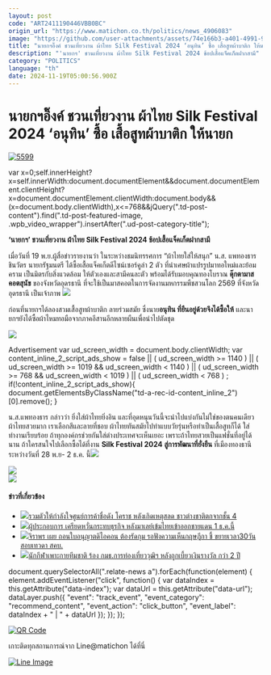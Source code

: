 ```yaml
---
layout: post
code: "ART2411190446VBB0BC"
origin_url: "https://www.matichon.co.th/politics/news_4906083"
image: "https://github.com/user-attachments/assets/74e166b3-a401-4991-91b9-85bbc1ed8cca"
title: "นายกฯอิ๊งค์ ชวนเที่ยวงาน ผ้าไทย Silk Festival 2024 ‘อนุทิน’ ซื้อ เสื้อสูทผ้าบาติก ให้นายก"
description: "'นายกฯ' ชวนเที่ยวงาน ผ้าไทย Silk Festival 2024 ช้อปเสื้อแจ็คเก็ตฝากสามี"
category: "POLITICS"
language: "th"
date: 2024-11-19T05:00:56.900Z
---
```


# นายกฯอิ๊งค์ ชวนเที่ยวงาน ผ้าไทย Silk Festival 2024 ‘อนุทิน’ ซื้อ เสื้อสูทผ้าบาติก ให้นายก

[![](https://www.matichon.co.th/wp-content/uploads/2024/11/5599.jpg "5599")](https://www.matichon.co.th/wp-content/uploads/2024/11/5599.jpg)

var x=0;self.innerHeight?x=self.innerWidth:document.documentElement&&document.documentElement.clientHeight?x=document.documentElement.clientWidth:document.body&&(x=document.body.clientWidth),x<=768&&jQuery(".td-post-content").find(".td-post-featured-image, .wpb\_video\_wrapper").insertAfter(".ud-post-category-title");

**‘นายกฯ’ ชวนเที่ยวงาน ผ้าไทย Silk Festival 2024 ช้อปเสื้อแจ็คเก็ตฝากสามี**

เมื่อวันที่ 19 พ.ย.ผู้สื่อข่าวรายงานว่า ในระหว่างชมนิทรรศการ “ผ้าไทยใส่ให้สนุก” น.ส. แพทองธาร ชินวัตร นายกรัฐมนตรี ได้ซื้อเสื้อแจ็คเก็ตดีไซน์เซอร์คูล่า 2 ตัว ที่นำเศษผ้าแปรรูปมาทอใหม่และย้อมคราม เป็นมิตรกับสิ่งแวดล้อม ให้ตัวเองและสามีคนละตัว พร้อมได้รับมอบคุณทองโบราณ **ตุ๊กตามาสคอตสุนัข** ของจังหวัดอุดรธานี ที่จะใช้เป็นมาสคอตในการจัดงานมหกรรมพืชสวนโลก 2569 ที่จังหวัดอุดรธานี เป็นเจ้าภาพ ![](https://www.matichon.co.th/wp-content/uploads/2024/11/S__166084624.jpg)

ก่อนที่นายกฯได้ลองสวมเสื้อสูทผ้าบาติก ลายร่วมสมัย ซึ่งนาย**อนุทิน ที่ยืนอยู่ด้วยจึงได้ซื้อให้** และนายกฯยังได้ซื้อผ้าไหมทอมือจากภาคอีสานอีกหลายผืนเพื่อนำไปตัดชุด

![](https://www.matichon.co.th/wp-content/uploads/2024/11/S__4431907_0-scaled.jpg)

Advertisement var ud\_screen\_width = document.body.clientWidth; var content\_inline\_2\_script\_ads\_show = false || ( ud\_screen\_width >= 1140 ) || ( ud\_screen\_width >= 1019 && ud\_screen\_width < 1140 ) || ( ud\_screen\_width >= 768 && ud\_screen\_width < 1019 ) || ( ud\_screen\_width < 768 ) ; if(!content\_inline\_2\_script\_ads\_show){ document.getElementsByClassName("td-a-rec-id-content\_inline\_2")\[0\].remove(); }

น.ส.แพทองธาร กล่าวว่า ยิ่งใส่ผ้าไทยยิ่งอิน และที่อุดหนุนวันนี้จะนำไปแบ่งกันไม่ใช่ของตนคนเดียว ผ้าไทยสวยมาก เราเลือกสีและลายที่ชอบ ผ้าไทยทันสมัยไปทำแบบวัยรุ่นหรือทำเป็นเสื้อสูทก็ได้ ใส่ทำงานเรียบร้อย ถ้าทุกองค์กรช่วยกันใส่ต่างประเทศจะเห็นเยอะ เพราะถ้าไทยสวยเป็นแฟชั่นที่อยู่ได้นาน ถ้าใครสนใจไปเลือกซื้อได้ที่งาน **Silk Festival 2024 สู่การพัฒนาที่ยั่งยืน** ที่เมืองทองธานี ระหว่างวันที่ 28 พ.ย- 2 ธ.ค. นี้![](https://www.matichon.co.th/wp-content/uploads/2024/11/S__166084625.jpg)

![](https://www.matichon.co.th/wp-content/uploads/2024/11/S__166084626.jpg)  
![](https://www.matichon.co.th/wp-content/uploads/2024/11/S__4431898_0-scaled.jpg)

#### ข่าวที่เกี่ยวข้อง

*   [![](https://www.matichon.co.th/wp-content/uploads/2024/11/ให้กำลังใจศูนย์การค้า.jpg)รวมตัวให้กำลังใจศูนย์การค้าชื่อดัง โคราช หลังเกิดเหตุสลด ชาวต่างชาติตกจากชั้น 4](https://www.matichon.co.th/region/news_4906169)
*   [![](https://www.matichon.co.th/wp-content/uploads/2024/11/1731989742104.jpg)ผู้ประกอบการ เครียดหวั่นกระทบธุรกิจ หลังมาเลย์เข้มไทยเข้าออกชายแดน 1 ธ.ค.นี้](https://www.matichon.co.th/region/news_4905969)
*   [![](https://www.matichon.co.th/wp-content/uploads/2024/11/1-241.jpg)จิราพร เผย ถอนใบอนุญาตดิไอคอน ต้องรัดกุม รอฟังความเห็นกฤษฎีกา ชี้ ขยายเวลา30วันสอบเทวดา สคบ.](https://www.matichon.co.th/politics/news_4906077)
*   [![](https://www.matichon.co.th/wp-content/uploads/2024/11/ปกข่าว-7281-142.jpg)นักกีฬาเพาะกายทีมชาติ ร้อง กมธ.การท่องเที่ยววุฒิฯ หลังถูกเบี้ยวเงินรางวัล กว่า 2 ปี](https://www.matichon.co.th/politics/news_4906182)

document.querySelectorAll(".relate-news a").forEach(function(element) { element.addEventListener("click", function() { var dataIndex = this.getAttribute("data-index"); var dataUrl = this.getAttribute("data-url"); dataLayer.push({ "event": "track\_event", "event\_category": "recommend\_content", "event\_action": "click\_button", "event\_label": dataIndex + " | " + dataUrl }); }); });

[![QR Code](https://www.matichon.co.th/wp-content/uploads/2023/07/wob1371z.jpg)](https://lin.ee/ht0nDxX)

เกาะติดทุกสถานการณ์จาก Line@matichon ได้ที่นี่

[![Line Image](https://www.matichon.co.th/wp-content/uploads/2023/07/th.png)](https://lin.ee/ht0nDxX)